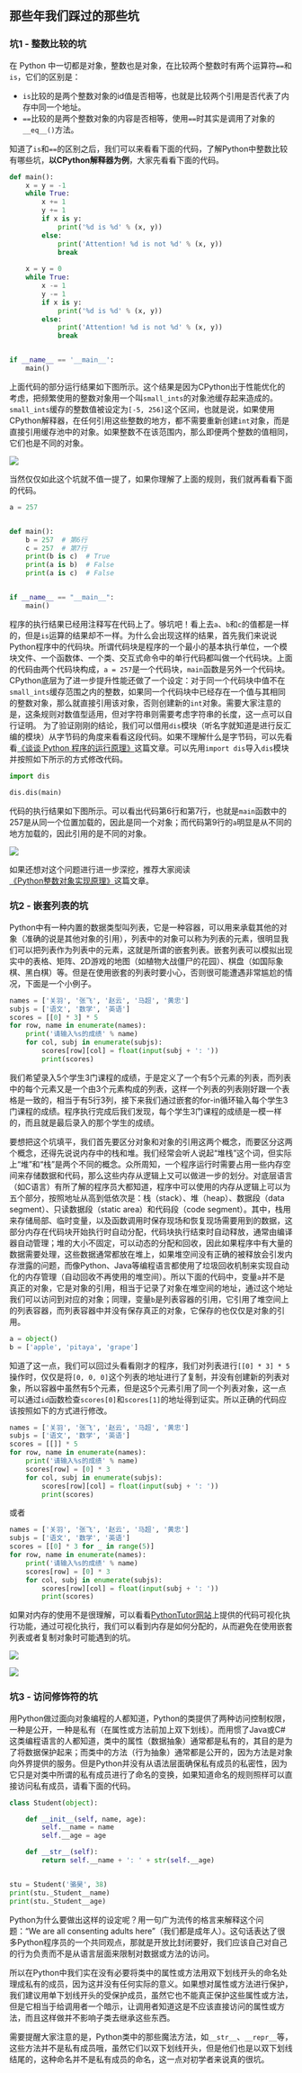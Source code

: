 ## 那些年我们踩过的那些坑

### 坑1 - 整数比较的坑

在 Python 中一切都是对象，整数也是对象，在比较两个整数时有两个运算符`==`和`is`，它们的区别是：

- `is`比较的是两个整数对象的id值是否相等，也就是比较两个引用是否代表了内存中同一个地址。
- `==`比较的是两个整数对象的内容是否相等，使用`==`时其实是调用了对象的`__eq__()`方法。

知道了`is`和`==`的区别之后，我们可以来看看下面的代码，了解Python中整数比较有哪些坑，**以CPython解释器为例**，大家先看看下面的代码。

```Python
def main():
	x = y = -1
	while True:
		x += 1
		y += 1
		if x is y:
			print('%d is %d' % (x, y))
		else:
			print('Attention! %d is not %d' % (x, y))
			break
			
	x = y = 0
	while True:
		x -= 1
		y -= 1
		if x is y:
			print('%d is %d' % (x, y))
		else:
			print('Attention! %d is not %d' % (x, y))
			break


if __name__ == '__main__':
	main()
```

上面代码的部分运行结果如下图所示。这个结果是因为CPython出于性能优化的考虑，把频繁使用的整数对象用一个叫`small_ints`的对象池缓存起来造成的。`small_ints`缓存的整数值被设定为`[-5, 256]`这个区间，也就是说，如果使用CPython解释器，在任何引用这些整数的地方，都不需要重新创建`int`对象，而是直接引用缓存池中的对象。如果整数不在该范围内，那么即便两个整数的值相同，它们也是不同的对象。

![](int-is-comparation.png)

当然仅仅如此这个坑就不值一提了，如果你理解了上面的规则，我们就再看看下面的代码。

```Python
a = 257


def main():
	b = 257  # 第6行
	c = 257  # 第7行
	print(b is c)  # True
	print(a is b)  # False
	print(a is c)  # False


if __name__ == "__main__":
	main()
```

程序的执行结果已经用注释写在代码上了。够坑吧！看上去`a`、`b`和`c`的值都是一样的，但是`is`运算的结果却不一样。为什么会出现这样的结果，首先我们来说说Python程序中的代码块。所谓代码块是程序的一个最小的基本执行单位，一个模块文件、一个函数体、一个类、交互式命令中的单行代码都叫做一个代码块。上面的代码由两个代码块构成，`a = 257`是一个代码块，`main`函数是另外一个代码块。CPython底层为了进一步提升性能还做了一个设定：对于同一个代码块中值不在`small_ints`缓存范围之内的整数，如果同一个代码块中已经存在一个值与其相同的整数对象，那么就直接引用该对象，否则创建新的`int`对象。需要大家注意的是，这条规则对数值型适用，但对字符串则需要考虑字符串的长度，这一点可以自行证明。
为了验证刚刚的结论，我们可以借用`dis`模块（听名字就知道是进行反汇编的模块）从字节码的角度来看看这段代码。如果不理解什么是字节码，可以先看看[《谈谈 Python 程序的运行原理》]((http://www.cnblogs.com/restran/p/4903056.html))这篇文章。可以先用`import dis`导入`dis`模块并按照如下所示的方式修改代码。

```Python
import dis

dis.dis(main)
```

代码的执行结果如下图所示。可以看出代码第6行和第7行，也就是`main`函数中的257是从同一个位置加载的，因此是同一个对象；而代码第9行的`a`明显是从不同的地方加载的，因此引用的是不同的对象。

![](result-of-dis.png)

如果还想对这个问题进行进一步深挖，推荐大家阅读[《Python整数对象实现原理》](https://foofish.net/python_int_implement.html)这篇文章。

### 坑2 - 嵌套列表的坑

Python中有一种内置的数据类型叫列表，它是一种容器，可以用来承载其他的对象（准确的说是其他对象的引用），列表中的对象可以称为列表的元素，很明显我们可以把列表作为列表中的元素，这就是所谓的嵌套列表。嵌套列表可以模拟出现实中的表格、矩阵、2D游戏的地图（如植物大战僵尸的花园）、棋盘（如国际象棋、黑白棋）等。但是在使用嵌套的列表时要小心，否则很可能遭遇非常尴尬的情况，下面是一个小例子。

```Python
names = ['关羽', '张飞', '赵云', '马超', '黄忠']
subjs = ['语文', '数学', '英语']
scores = [[0] * 3] * 5
for row, name in enumerate(names):
    print('请输入%s的成绩' % name)
    for col, subj in enumerate(subjs):
        scores[row][col] = float(input(subj + ': '))
        print(scores)
```

我们希望录入5个学生3门课程的成绩，于是定义了一个有5个元素的列表，而列表中的每个元素又是一个由3个元素构成的列表，这样一个列表的列表刚好跟一个表格是一致的，相当于有5行3列，接下来我们通过嵌套的for-in循环输入每个学生3门课程的成绩。程序执行完成后我们发现，每个学生3门课程的成绩是一模一样的，而且就是最后录入的那个学生的成绩。

要想把这个坑填平，我们首先要区分对象和对象的引用这两个概念，而要区分这两个概念，还得先说说内存中的栈和堆。我们经常会听人说起“堆栈”这个词，但实际上“堆”和“栈”是两个不同的概念。众所周知，一个程序运行时需要占用一些内存空间来存储数据和代码，那么这些内存从逻辑上又可以做进一步的划分。对底层语言（如C语言）有所了解的程序员大都知道，程序中可以使用的内存从逻辑上可以为五个部分，按照地址从高到低依次是：栈（stack）、堆（heap）、数据段（data segment）、只读数据段（static area）和代码段（code segment）。其中，栈用来存储局部、临时变量，以及函数调用时保存现场和恢复现场需要用到的数据，这部分内存在代码块开始执行时自动分配，代码块执行结束时自动释放，通常由编译器自动管理；堆的大小不固定，可以动态的分配和回收，因此如果程序中有大量的数据需要处理，这些数据通常都放在堆上，如果堆空间没有正确的被释放会引发内存泄露的问题，而像Python、Java等编程语言都使用了垃圾回收机制来实现自动化的内存管理（自动回收不再使用的堆空间）。所以下面的代码中，变量`a`并不是真正的对象，它是对象的引用，相当于记录了对象在堆空间的地址，通过这个地址我们可以访问到对应的对象；同理，变量`b`是列表容器的引用，它引用了堆空间上的列表容器，而列表容器中并没有保存真正的对象，它保存的也仅仅是对象的引用。

 ```Python
a = object()
b = ['apple', 'pitaya', 'grape']
 ```

知道了这一点，我们可以回过头看看刚才的程序，我们对列表进行`[[0] * 3] * 5`操作时，仅仅是将`[0, 0, 0]`这个列表的地址进行了复制，并没有创建新的列表对象，所以容器中虽然有5个元素，但是这5个元素引用了同一个列表对象，这一点可以通过`id`函数检查`scores[0]`和`scores[1]`的地址得到证实。所以正确的代码应该按照如下的方式进行修改。

```Python
names = ['关羽', '张飞', '赵云', '马超', '黄忠']
subjs = ['语文', '数学', '英语']
scores = [[]] * 5
for row, name in enumerate(names):
    print('请输入%s的成绩' % name)
    scores[row] = [0] * 3
    for col, subj in enumerate(subjs):
        scores[row][col] = float(input(subj + ': '))
        print(scores)
```

或者

```Python
names = ['关羽', '张飞', '赵云', '马超', '黄忠']
subjs = ['语文', '数学', '英语']
scores = [[0] * 3 for _ in range(5)]
for row, name in enumerate(names):
    print('请输入%s的成绩' % name)
    scores[row] = [0] * 3
    for col, subj in enumerate(subjs):
        scores[row][col] = float(input(subj + ': '))
        print(scores)
```

如果对内存的使用不是很理解，可以看看[PythonTutor网站](http://www.pythontutor.com/)上提供的代码可视化执行功能，通过可视化执行，我们可以看到内存是如何分配的，从而避免在使用嵌套列表或者复制对象时可能遇到的坑。

![](python-tutor-visualize.png)

![](python-tutor-visualize2.png)

### 坑3 - 访问修饰符的坑

用Python做过面向对象编程的人都知道，Python的类提供了两种访问控制权限，一种是公开，一种是私有（在属性或方法前加上双下划线）。而用惯了Java或C#这类编程语言的人都知道，类中的属性（数据抽象）通常都是私有的，其目的是为了将数据保护起来；而类中的方法（行为抽象）通常都是公开的，因为方法是对象向外界提供的服务。但是Python并没有从语法层面确保私有成员的私密性，因为它只是对类中所谓的私有成员进行了命名的变换，如果知道命名的规则照样可以直接访问私有成员，请看下面的代码。

```Python
class Student(object):

    def __init__(self, name, age):
        self.__name = name
        self.__age = age

    def __str__(self):
        return self.__name + ': ' + str(self.__age)


stu = Student('骆昊', 38)
print(stu._Student__name)
print(stu._Student__age)
```

Python为什么要做出这样的设定呢？用一句广为流传的格言来解释这个问题：“We are all consenting adults here”（我们都是成年人）。这句话表达了很多Python程序员的一个共同观点，那就是开放比封闭要好，我们应该自己对自己的行为负责而不是从语言层面来限制对数据或方法的访问。

所以在Python中我们实在没有必要将类中的属性或方法用双下划线开头的命名处理成私有的成员，因为这并没有任何实际的意义。如果想对属性或方法进行保护，我们建议用单下划线开头的受保护成员，虽然它也不能真正保护这些属性或方法，但是它相当于给调用者一个暗示，让调用者知道这是不应该直接访问的属性或方法，而且这样做并不影响子类去继承这些东西。

需要提醒大家注意的是，Python类中的那些魔法方法，如`__str__`、`__repr__`等，这些方法并不是私有成员哦，虽然它们以双下划线开头，但是他们也是以双下划线结尾的，这种命名并不是私有成员的命名，这一点对初学者来说真的很坑。

